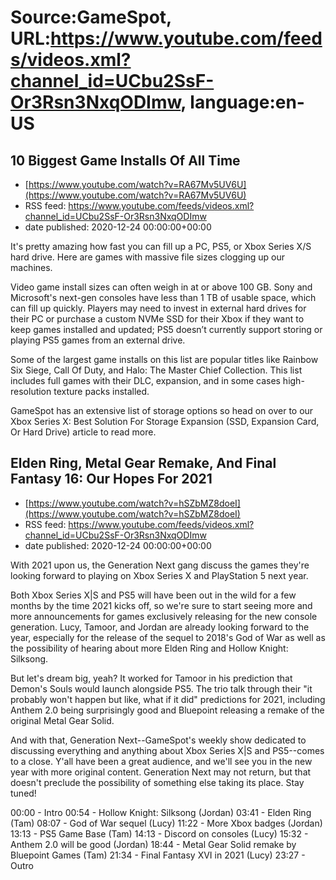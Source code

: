 # Source:GameSpot, URL:https://www.youtube.com/feeds/videos.xml?channel_id=UCbu2SsF-Or3Rsn3NxqODImw, language:en-US

## 10 Biggest Game Installs Of All Time
 - [https://www.youtube.com/watch?v=RA67Mv5UV6U](https://www.youtube.com/watch?v=RA67Mv5UV6U)
 - RSS feed: https://www.youtube.com/feeds/videos.xml?channel_id=UCbu2SsF-Or3Rsn3NxqODImw
 - date published: 2020-12-24 00:00:00+00:00

It's pretty amazing how fast you can fill up a PC, PS5, or Xbox Series X/S hard drive. Here are games with massive file sizes clogging up our machines.

Video game install sizes can often weigh in at or above 100 GB. Sony and Microsoft's next-gen consoles have less than 1 TB of usable space, which can fill up quickly. Players may need to invest in external hard drives for their PC or purchase a custom NVMe SSD for their Xbox if they want to keep games installed and updated; PS5 doesn’t currently support storing or playing PS5 games from an external drive.

Some of the largest game installs on this list are popular titles like Rainbow Six Siege, Call Of Duty, and Halo: The Master Chief Collection. This list includes full games with their DLC, expansion, and in some cases high-resolution texture packs installed.

GameSpot has an extensive list of storage options so head on over to our Xbox Series X: Best Solution For Storage Expansion (SSD, Expansion Card, Or Hard Drive) article to read more.

## Elden Ring, Metal Gear Remake, And Final Fantasy 16: Our Hopes For 2021
 - [https://www.youtube.com/watch?v=hSZbMZ8doeI](https://www.youtube.com/watch?v=hSZbMZ8doeI)
 - RSS feed: https://www.youtube.com/feeds/videos.xml?channel_id=UCbu2SsF-Or3Rsn3NxqODImw
 - date published: 2020-12-24 00:00:00+00:00

With 2021 upon us, the Generation Next gang discuss the games they're looking forward to playing on Xbox Series X and PlayStation 5 next year. 



Both Xbox Series X|S and PS5 will have been out in the wild for a few months by the time 2021 kicks off, so we're sure to start seeing more and more announcements for games exclusively releasing for the new console generation. Lucy, Tamoor, and Jordan are already looking forward to the year, especially for the release of the sequel to 2018's God of War as well as the possibility of hearing about more Elden Ring and Hollow Knight: Silksong. 

But let's dream big, yeah? It worked for Tamoor in his prediction that Demon's Souls would launch alongside PS5. The trio talk through their "it probably won't happen but like, what if it did" predictions for 2021, including Anthem 2.0 being surprisingly good and Bluepoint releasing a remake of the original Metal Gear Solid. 

And with that, Generation Next--GameSpot's weekly show dedicated to discussing everything and anything about Xbox Series X|S and PS5--comes to a close. Y'all have been a great audience, and we'll see you in the new year with more original content. Generation Next may not return, but that doesn't preclude the possibility of something else taking its place. Stay tuned!

00:00 - Intro
00:54 - Hollow Knight: Silksong (Jordan)
03:41 - Elden Ring (Tam)
08:07 - God of War sequel (Lucy)
11:22 - More Xbox badges (Jordan)
13:13 - PS5 Game Base (Tam)
14:13 - Discord on consoles (Lucy)
15:32 - Anthem 2.0 will be good (Jordan)
18:44 - Metal Gear Solid remake by Bluepoint Games (Tam)
21:34 - Final Fantasy XVI in 2021 (Lucy)
23:27 - Outro

